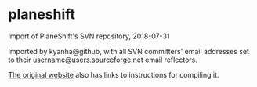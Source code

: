 # planeshift
Import of PlaneShift's SVN repository, 2018-07-31

Imported by kyanha@github, with all SVN committers' email addresses
set to their username@users.sourceforge.net email reflectors.

[The original website](https://www.planeshift.it/Source%20code) also
has links to instructions for compiling it.
